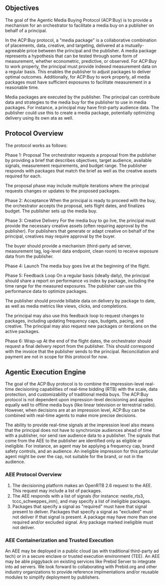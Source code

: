 ## Objectives

The goal of the Agentic Media Buying Protocol (ACP:Buy) is to provide a mechanism for an orchestrator to facilitate a media buy on a publisher on behalf of a principal.

In the ACP:Buy protocol, a "media package" is a collaborative combination of placements, data, creative, and targeting, delivered at a mutually-agreeable price between the principal and the publisher. A media package represents a hypothesis that can be tested through some form of measurement, whether econometric, predictive, or observed. For ACP:Buy to work properly, the principal must provide indexed measurement data on a regular basis. This enables the publisher to adjust packages to deliver optimal outcomes. Additionally, for ACP:Buy to work properly, all media packages must have sufficient exposures to facilitate measurement in a reasonable time.

Media packages are executed by the publisher. The principal can contribute data and strategies to the media buy for the publisher to use in media packages. For instance, a principal may have first-party audience data. The publisher could use this to create a media package, potentially optimizing delivery using its own ata as well.

## Protocol Overview

The protocol works as follows:

Phase 1: Proposal
The orchestrator requests a proposal from the publisher by providing a brief that describes objectives, target audience, available signals, measurement requirements, and budget range. The publisher responds with packages that match the brief as well as the creative assets required for each.

The proposal phase may include multiple iterations where the principal requests changes or updates to the proposed packages.

Phase 2: Acceptance
When the principal is ready to proceed with the buy, the orchestrator accepts the proposal, sets flight dates, and finalizes budget. The publisher sets up the media buy.

Phase 3: Creative Delivery
For the media buy to go live, the principal must provide the necessary creative assets (often requiring approval by the publisher). For publishers that generate or adapt creative on behalf of the principal, creatives may require approval by the buyer.

The buyer should provide a mechanism (third-party ad server, measurement tag, log-level data endpoint, clean room) to receive exposure data from the publisher.

Phase 4: Launch
The media buy goes live at the beginning of the flight.

Phase 5: Feedback Loop
On a regular basis (ideally daily), the principal should share a report on performance vs index by package, including the time range for the measured exposures. The publisher can use this performance data to optimize packages.

The publisher should provide billable data on delivery by package to date, as well as media metrics like views, clicks, and completions.

The principal may also use this feedback loop to request changes to packages, including updating frequency caps, budgets, pacing, and creative. The principal may also request new packages or iterations on the active packages.

Phase 6: Wrap-up
At the end of the flight dates, the orchestrator should request a final delivery report from the publisher. This should correspond with the invoice that the publisher sends to the principal. Reconciliation and payment are not in scope for this protocol for now.

## Agentic Execution Engine

The goal of the ACP:Buy protocol is to combine the impression-level real-time decisioning capabilities of real-time bidding (RTB) with the scale, data protection, and customizability of traditional media buys. The ACP:Buy protocol is not dependent upon impression-level decisioning and applies equally well to offline media buys (like linear television or terrestrial radio). However, when decisions are at an impression level, ACP:Buy can be combined with real-time agents to make more precise decisions.

The ability to provide real-time signals at the impression level also means that the principal does not have to synchronize audiences ahead of time with a publisher, nor send raw audience data to a publisher. The signals that come from the AEE to the publisher are identified only as eligible or ineligible. For instance, an agent may be applying a frequency cap, brand safety controls, and an audience. An ineligible impression for this particular agent might be over the cap, not suitable for the brand, or not in the audience.

### AEE Protocol Overview
1. The decisioning platform makes an OpenRTB 2.6 request to the AEE. This request may include a list of packages.
2. The AEE responds with a list of signals (for instance: nestle_rts3, tccc_schweppes_inm), and may specify a list of ineligible packages.
3. Packages that specify a signal as "required" must have that signal present to deliver. Packages that specify a signal as "excluded" must not deliver if that signal is present. A package may have more than one required and/or excluded signal. Any package marked ineligible must not deliver.

### AEE Containerization and Trusted Execution
An AEE may be deployed in a public cloud (as with traditional third-party ad tech) or in a secure enclave or trusted execution environment (TEE). An AEE may be able piggyback on existing services like Prebid Server to integrate into ad servers. We look forward to collaborating with Prebid.org and other industry organizations to provide reference implmentations and/or reusable modules to simplify deployment by publishers.